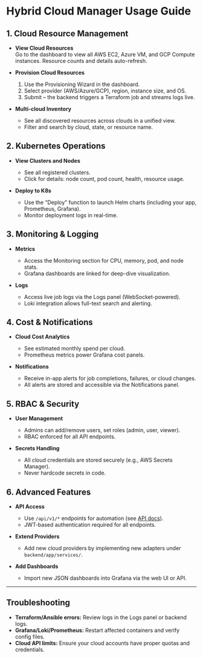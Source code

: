 # Hybrid Cloud Manager Usage Guide

## 1. Cloud Resource Management

- **View Cloud Resources**  
  Go to the dashboard to view all AWS EC2, Azure VM, and GCP Compute instances. Resource counts and details auto-refresh.

- **Provision Cloud Resources**
  1. Use the Provisioning Wizard in the dashboard.
  2. Select provider (AWS/Azure/GCP), region, instance size, and OS.
  3. Submit – the backend triggers a Terraform job and streams logs live.

- **Multi-cloud Inventory**
  - See all discovered resources across clouds in a unified view.
  - Filter and search by cloud, state, or resource name.

## 2. Kubernetes Operations

- **View Clusters and Nodes**
  - See all registered clusters.
  - Click for details: node count, pod count, health, resource usage.

- **Deploy to K8s**
  - Use the “Deploy” function to launch Helm charts (including your app, Prometheus, Grafana).
  - Monitor deployment logs in real-time.

## 3. Monitoring & Logging

- **Metrics**
  - Access the Monitoring section for CPU, memory, pod, and node stats.
  - Grafana dashboards are linked for deep-dive visualization.

- **Logs**
  - Access live job logs via the Logs panel (WebSocket-powered).
  - Loki integration allows full-text search and alerting.

## 4. Cost & Notifications

- **Cloud Cost Analytics**
  - See estimated monthly spend per cloud.
  - Prometheus metrics power Grafana cost panels.

- **Notifications**
  - Receive in-app alerts for job completions, failures, or cloud changes.
  - All alerts are stored and accessible via the Notifications panel.

## 5. RBAC & Security

- **User Management**
  - Admins can add/remove users, set roles (admin, user, viewer).
  - RBAC enforced for all API endpoints.

- **Secrets Handling**
  - All cloud credentials are stored securely (e.g., AWS Secrets Manager).
  - Never hardcode secrets in code.

## 6. Advanced Features

- **API Access**
  - Use `/api/v1/*` endpoints for automation (see [API docs](../backend/app/main.py)).
  - JWT-based authentication required for all endpoints.

- **Extend Providers**
  - Add new cloud providers by implementing new adapters under `backend/app/services/`.

- **Add Dashboards**
  - Import new JSON dashboards into Grafana via the web UI or API.

---

## Troubleshooting

- **Terraform/Ansible errors:** Review logs in the Logs panel or backend logs.
- **Grafana/Loki/Prometheus:** Restart affected containers and verify config files.
- **Cloud API limits:** Ensure your cloud accounts have proper quotas and credentials.